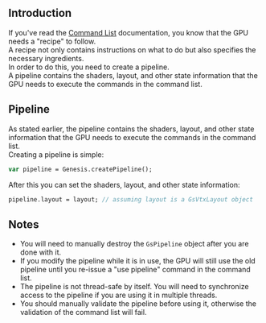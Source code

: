 ## Introduction
If you've read the [Command List](Command_List.md) documentation, you know that the GPU needs a "recipe" to follow.  
A recipe not only contains instructions on what to do but also specifies the necessary ingredients.  
In order to do this, you need to create a pipeline.  
A pipeline contains the shaders, layout, and other state information that the GPU needs to execute the commands in the command list.  

## Pipeline
As stated earlier, the pipeline contains the shaders, layout, and other state information that the GPU needs to execute the commands in the command list.  
Creating a pipeline is simple:
```hx
var pipeline = Genesis.createPipeline();
```

After this you can set the shaders, layout, and other state information:
```hx
pipeline.layout = layout; // assuming layout is a GsVtxLayout object
```

## Notes
- You will need to manually destroy the `GsPipeline` object after you are done with it.
- If you modify the pipeline while it is in use, the GPU will still use the old pipeline until you re-issue a "use pipeline" command in the command list.
- The pipeline is not thread-safe by itself. You will need to synchronize access to the pipeline if you are using it in multiple threads.
- You should manually validate the pipeline before using it, otherwise the validation of the command list will fail.